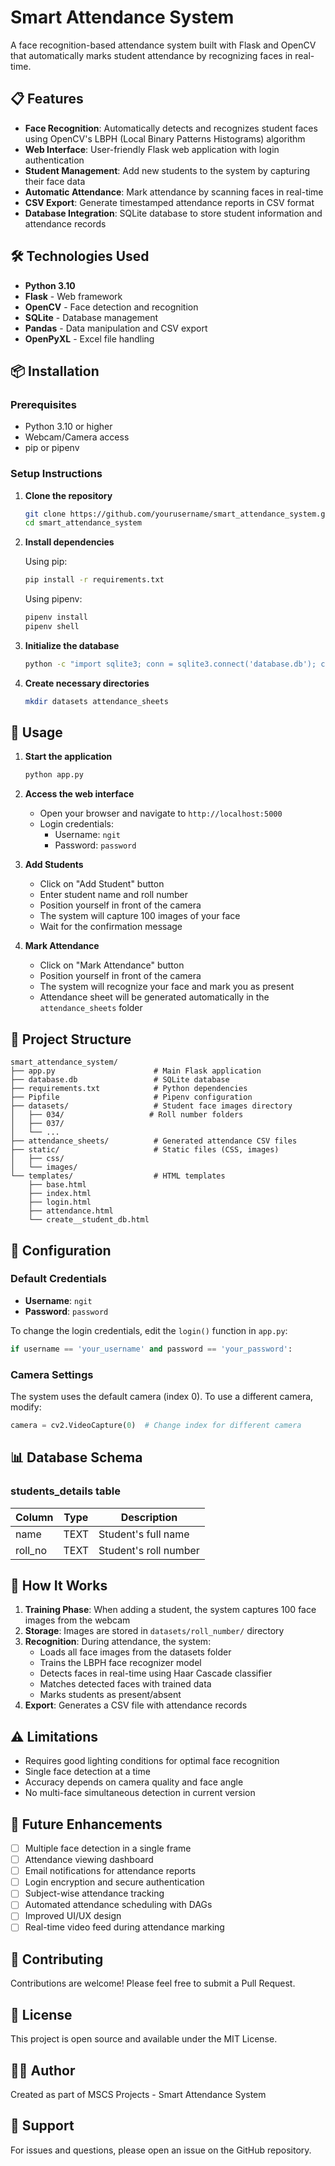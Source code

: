 # Smart Attendance System
A face recognition-based attendance system built with Flask and OpenCV that automatically marks student attendance by recognizing faces in real-time.

## 📋 Features

- **Face Recognition**: Automatically detects and recognizes student faces using OpenCV's LBPH (Local Binary Patterns Histograms) algorithm
- **Web Interface**: User-friendly Flask web application with login authentication
- **Student Management**: Add new students to the system by capturing their face data
- **Automatic Attendance**: Mark attendance by scanning faces in real-time
- **CSV Export**: Generate timestamped attendance reports in CSV format
- **Database Integration**: SQLite database to store student information and attendance records

## 🛠️ Technologies Used

- **Python 3.10**
- **Flask** - Web framework
- **OpenCV** - Face detection and recognition
- **SQLite** - Database management
- **Pandas** - Data manipulation and CSV export
- **OpenPyXL** - Excel file handling

## 📦 Installation

### Prerequisites

- Python 3.10 or higher
- Webcam/Camera access
- pip or pipenv

### Setup Instructions

1. **Clone the repository**
   ```bash
   git clone https://github.com/yourusername/smart_attendance_system.git
   cd smart_attendance_system
   ```

2. **Install dependencies**

   Using pip:
   ```bash
   pip install -r requirements.txt
   ```

   Using pipenv:
   ```bash
   pipenv install
   pipenv shell
   ```

3. **Initialize the database**
   ```bash
   python -c "import sqlite3; conn = sqlite3.connect('database.db'); conn.execute('CREATE TABLE IF NOT EXISTS students_details (name TEXT, roll_no TEXT)'); conn.close()"
   ```

4. **Create necessary directories**
   ```bash
   mkdir datasets attendance_sheets
   ```

## 🚀 Usage

1. **Start the application**
   ```bash
   python app.py
   ```

2. **Access the web interface**
   - Open your browser and navigate to `http://localhost:5000`
   - Login credentials:
     - Username: `ngit`
     - Password: `password`

3. **Add Students**
   - Click on "Add Student" button
   - Enter student name and roll number
   - Position yourself in front of the camera
   - The system will capture 100 images of your face
   - Wait for the confirmation message

4. **Mark Attendance**
   - Click on "Mark Attendance" button
   - Position yourself in front of the camera
   - The system will recognize your face and mark you as present
   - Attendance sheet will be generated automatically in the `attendance_sheets` folder

## 📁 Project Structure

```
smart_attendance_system/
├── app.py                      # Main Flask application
├── database.db                 # SQLite database
├── requirements.txt            # Python dependencies
├── Pipfile                     # Pipenv configuration
├── datasets/                   # Student face images directory
│   ├── 034/                   # Roll number folders
│   ├── 037/
│   └── ...
├── attendance_sheets/          # Generated attendance CSV files
├── static/                     # Static files (CSS, images)
│   ├── css/
│   └── images/
└── templates/                  # HTML templates
    ├── base.html
    ├── index.html
    ├── login.html
    ├── attendance.html
    └── create__student_db.html
```

## 🔧 Configuration

### Default Credentials
- **Username**: `ngit`
- **Password**: `password`

To change the login credentials, edit the `login()` function in `app.py`:
```python
if username == 'your_username' and password == 'your_password':
```

### Camera Settings
The system uses the default camera (index 0). To use a different camera, modify:
```python
camera = cv2.VideoCapture(0)  # Change index for different camera
```

## 📊 Database Schema

### students_details table
| Column | Type | Description |
|--------|------|-------------|
| name | TEXT | Student's full name |
| roll_no | TEXT | Student's roll number |

## 🎯 How It Works

1. **Training Phase**: When adding a student, the system captures 100 face images from the webcam
2. **Storage**: Images are stored in `datasets/roll_number/` directory
3. **Recognition**: During attendance, the system:
   - Loads all face images from the datasets folder
   - Trains the LBPH face recognizer model
   - Detects faces in real-time using Haar Cascade classifier
   - Matches detected faces with trained data
   - Marks students as present/absent
4. **Export**: Generates a CSV file with attendance records

## ⚠️ Limitations

- Requires good lighting conditions for optimal face recognition
- Single face detection at a time
- Accuracy depends on camera quality and face angle
- No multi-face simultaneous detection in current version

## 🔮 Future Enhancements

- [ ] Multiple face detection in a single frame
- [ ] Attendance viewing dashboard
- [ ] Email notifications for attendance reports
- [ ] Login encryption and secure authentication
- [ ] Subject-wise attendance tracking
- [ ] Automated attendance scheduling with DAGs
- [ ] Improved UI/UX design
- [ ] Real-time video feed during attendance marking

## 🤝 Contributing

Contributions are welcome! Please feel free to submit a Pull Request.

## 📝 License

This project is open source and available under the MIT License.

## 👨‍💻 Author

Created as part of MSCS Projects - Smart Attendance System

## 📧 Support

For issues and questions, please open an issue on the GitHub repository.


